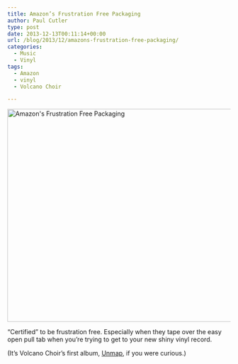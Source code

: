 ```yaml
---
title: Amazon’s Frustration Free Packaging
author: Paul Cutler
type: post
date: 2013-12-13T00:11:14+00:00
url: /blog/2013/12/amazons-frustration-free-packaging/
categories:
  - Music
  - Vinyl
tags:
  - Amazon
  - vinyl
  - Volcano Choir

---
```

[<img src="https://i0.wp.com/farm4.staticflickr.com/3795/11345377155_bef662584a_z.jpg?resize=640%2C480" width="640" height="480" alt="Amazon's Frustration Free Packaging" data-recalc-dims="1" />][1]

&#8220;Certified&#8221; to be frustration free. Especially when they tape over the easy open pull tab when you&#8217;re trying to get to your new shiny vinyl record.

(It&#8217;s Volcano Choir&#8217;s first album, [Unmap][2], if you were curious.)

 [1]: http://www.flickr.com/photos/silwenae/11345377155/ "Amazon's Frustration Free Packaging by pcutler, on Flickr"
 [2]: http://www.amazon.com/o/ASIN/B002HMCEEY?tag=adapas02-20